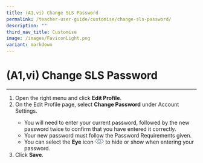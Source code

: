 ```yaml
---
title: (A1,vi) Change SLS Password
permalink: /teacher-user-guide/customise/change-sls-password/
description: ""
third_nav_title: Customise
image: /images/FaviconLight.png
variant: markdown
---
```

<h1>(A1,vi) Change SLS Password</h1><hr>
<ol>
  <li>Open the right menu and click <strong>Edit Profile</strong>.</li>
  <li>On the Edit Profile page, select <strong>Change Password</strong> under Account Settings.</li>
  <ul>
    <li>You will need to enter your current password, followed by the new password twice to confirm that you have entered it correctly.</li>
    <li>Your new password must follow the Password Requirements given.</li>
    <li>You can select the <strong>Eye</strong> icon <img style="width:1.5rem; display: inline;" src="/images/Icons/View.svg"> to hide or show when entering your password.</li>
  </ul>
  <li>Click <strong>Save</strong>.</li>
</ol>